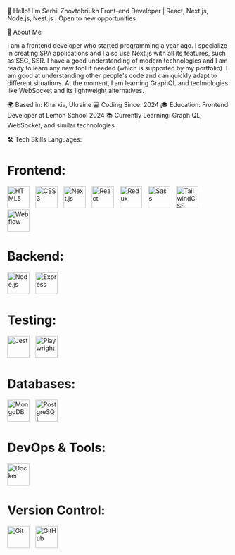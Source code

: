 👋 Hello! I'm Serhii Zhovtobriukh Front-end Developer | React, Next.js, Node.js, Nest.js | Open to new opportunities

🚀 About Me

I am a frontend developer who started programming a year ago. I specialize in creating SPA applications and I also use Next.js with all its features, such as SSG, SSR. I have a good understanding of modern technologies and I am ready to learn any new tool if needed (which is supported by my portfolio). I am good at understanding other people's code and can quickly adapt to different situations. At the moment, I am learning GraphQL and technologies like WebSocket and its lightweight alternatives.


🌍 Based in: Kharkiv, Ukraine 
💻 Coding Since: 2024 
🎓 Education: Frontend Developer at Lemon School 2024 
📚 Currently Learning: Graph QL, WebSocket, and similar technologies

🛠️ Tech Skills Languages:
# Frontend:
<p>
  <img src="https://cdn.jsdelivr.net/npm/simple-icons@v6/icons/html5.svg" alt="HTML5" width="50" style="margin-right: 10px"/>
  <img src="https://cdn.jsdelivr.net/npm/simple-icons@v6/icons/css3.svg" alt="CSS3" width="50" style="margin-right: 10px"/>
  <img src="https://cdn.jsdelivr.net/npm/simple-icons@v6/icons/nextdotjs.svg" alt="Next.js" width="50" style="margin-right: 10px"/>
  <img src="https://cdn.jsdelivr.net/npm/simple-icons@v6/icons/react.svg" alt="React" width="50" style="margin-right: 10px"/>
  <img src="https://cdn.jsdelivr.net/npm/simple-icons@v6/icons/redux.svg" alt="Redux" width="50" style="margin-right: 10px"/>
  <img src="https://cdn.jsdelivr.net/npm/simple-icons@v6/icons/sass.svg" alt="Sass" width="50" style="margin-right: 10px"/>
  <img src="https://cdn.jsdelivr.net/npm/simple-icons@v6/icons/tailwindcss.svg" alt="TailwindCSS" width="50" style="margin-right: 10px"/>
  <img src="https://cdn.jsdelivr.net/npm/simple-icons@v6/icons/webflow.svg" alt="Webflow" width="50" style="margin-right: 10px"/>
</p>

# Backend:
<p>
  <img src="https://cdn.jsdelivr.net/npm/simple-icons@v6/icons/node-dot-js.svg" alt="Node.js" width="50" style="margin-right: 10px"/>
  <img src="https://cdn.jsdelivr.net/npm/simple-icons@v6/icons/express.svg" alt="Express" width="50" style="margin-right: 10px"/>
</p>

# Testing:
<p>
  <img src="https://cdn.jsdelivr.net/npm/simple-icons@v6/icons/jest.svg" alt="Jest" width="50" style="margin-right: 10px"/>
  <img src="https://cdn.jsdelivr.net/npm/simple-icons@v6/icons/playwright.svg" alt="Playwright" width="50" style="margin-right: 10px"/>
</p>

# Databases:
<p>
  <img src="https://cdn.jsdelivr.net/npm/simple-icons@v6/icons/mongodb.svg" alt="MongoDB" width="50" style="margin-right: 10px"/>
  <img src="https://cdn.jsdelivr.net/npm/simple-icons@v6/icons/postgresql.svg" alt="PostgreSQL" width="50" style="margin-right: 10px"/>
</p>

# DevOps & Tools:
<p>
  <img src="https://cdn.jsdelivr.net/npm/simple-icons@v6/icons/docker.svg" alt="Docker" width="50" style="margin-right: 10px"/>
</p>

# Version Control:
<p>
  <img src="https://cdn.jsdelivr.net/npm/simple-icons@v6/icons/git.svg" alt="Git" width="50" style="margin-right: 10px"/>
  <img src="https://cdn.jsdelivr.net/npm/simple-icons@v6/icons/github.svg" alt="GitHub" width="50" style="margin-right: 10px"/>
</p>

